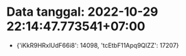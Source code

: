 # Data tanggal: 2022-10-29 22:14:47.773541+07:00

* {'iKkR9HRxlUdF66i8': 14098, 'tcEtbF11Apq9QlZZ': 17207}
